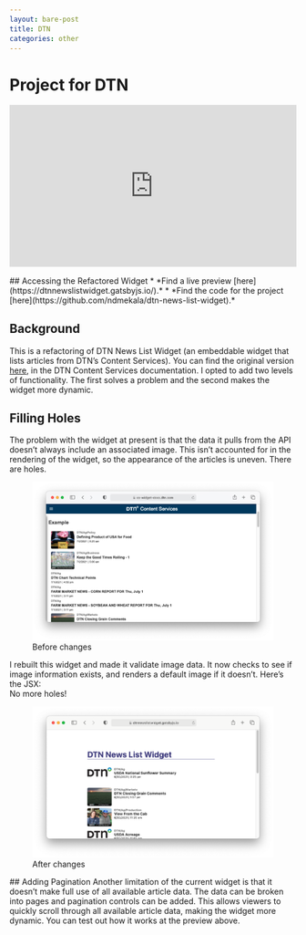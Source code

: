 ```yaml
---
layout: bare-post
title: DTN
categories: other
---
```

# Project for DTN
<div style="padding:56.25% 0 0 0;position:relative;margin: 1rem 0;"><iframe src="https://player.vimeo.com/video/574056750?badge=0&amp;autopause=0&amp;player_id=0&amp;app_id=58479" frameborder="0" allow="autoplay; fullscreen; picture-in-picture" allowfullscreen style="position:absolute;top:0;left:0;width:100%;height:100%;" title="Intro for DTN"></iframe></div><script src="https://player.vimeo.com/api/player.js"></script>
## Accessing the Refactored Widget
* *Find a live preview [here](https://dtnnewslistwidget.gatsbyjs.io/).*
* *Find the code for the project [here](https://github.com/ndmekala/dtn-news-list-widget).*

## Background
This is a refactoring of DTN News List Widget (an embeddable widget that lists articles from DTN’s Content Services). You can find the original version [here](https://cs-widget-docs.dtn.com/news-list-widget/news-list-widget-1.0-latest.html), in the DTN Content Services documentation.
I opted to add two levels of functionality. The first solves a problem and the second makes the widget more dynamic.
## Filling Holes
The problem with the widget at present is that the data it pulls from the API doesn’t always include an associated image. This isn’t accounted for in the rendering of the widget, so the appearance of the articles is uneven. There are holes.
<div class="post__content-wrapper">
<div class="post__dw-80-mw-100">
		<figure class="post__figure-w-100">
			<img class="post__image-w-100" src="/assets/images/dtn/dtn-news-list-widget.png" alt="DTN widget before changes">
			<figcaption>Before changes</figcaption>
		</figure>
	</div>
</div>
I rebuilt this widget and made it validate image data. It now checks to see if image information exists, and renders a default image if it doesn’t.
Here’s the JSX:
<div class="post__content-wrapper">
<script src="https://gist.github.com/ndmekala/79f0d253f5749c9251f70a812c378704.js"></script>
</div>
No more holes!
<div class="post__content-wrapper">
    <div class="post__dw-80-mw-100">
		<figure class="post__figure-w-100">
			<img class="post__image-w-100" src="/assets/images/dtn/dtn-news-list-widget-revised.png" alt="DTN widget after changes">
			<figcaption>After changes</figcaption>
		</figure>
	</div>
</div>
## Adding Pagination
Another limitation of the current widget is that it doesn’t make full use of all available article data. The data can be broken into pages and pagination controls can be added. This allows viewers to quickly scroll through all available article data, making the widget more dynamic. You can test out how it works at the preview above.